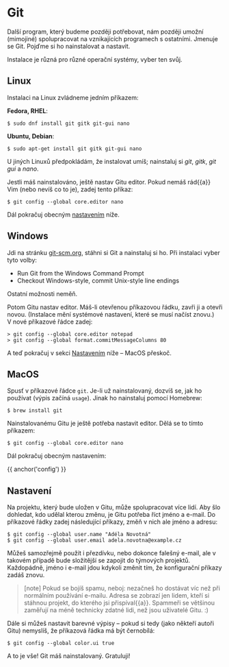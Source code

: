 # Git

Další program, který budeme později potřebovat,
nám později umožní (mimojiné) spolupracovat
na vznikajících programech s ostatními.
Jmenuje se Git.
Pojďme si ho nainstalovat a nastavit.

Instalace je různá pro různé operační systémy, vyber ten svůj.


## Linux

Instalaci na Linux zvládneme jedním příkazem:

**Fedora, RHEL**:

```console
$ sudo dnf install git gitk git-gui nano
```

**Ubuntu, Debian**:

```console
$ sudo apt-get install git gitk git-gui nano
```

U jiných Linuxů předpokládám, že instalovat umíš; nainstaluj si *git*,
*gitk*, *git gui* a *nano*.

Jestli máš nainstalováno, ještě nastav Gitu editor.
Pokud nemáš rád{{a}} Vim (nebo nevíš co to je),
zadej tento příkaz:

```console
$ git config --global core.editor nano
```

Dál pokračuj obecným [nastavením](#config) níže.


## Windows

Jdi na stránku [git-scm.org](https://git-scm.org), stáhni si
Git a nainstaluj si ho.
Při instalaci vyber tyto volby:

* Run Git from the Windows Command Prompt
* Checkout Windows-style, commit Unix-style line endings

Ostatní možnosti neměň.

Potom Gitu nastav editor.
Máš-li otevřenou příkazovou řádku, zavři ji a otevři novou.
(Instalace mění systémové nastavení, které se musí načíst znovu.)
V nové příkazové řádce zadej:

```console
> git config --global core.editor notepad
> git config --global format.commitMessageColumns 80
```

A teď pokračuj v sekci [Nastavením](#config) níže – MacOS přeskoč.


## MacOS

Spusť v příkazové řádce `git`.
Je-li už nainstalovaný, dozvíš se, jak ho používat
(výpis začíná `usage`).
Jinak ho nainstaluj pomocí Homebrew:

```console
$ brew install git
```

Nainstalovanému Gitu je ještě potřeba nastavit editor.
Dělá se to tímto příkazem:

```console
$ git config --global core.editor nano
```

Dál pokračuj obecným nastavením:


{{ anchor('config') }}
## Nastavení

Na projektu, který bude uložen v Gitu, může
spolupracovat více lidí.
Aby šlo dohledat, kdo udělal kterou změnu, je Gitu
potřeba říct jméno a e-mail.
Do příkazové řádky zadej následující příkazy, změň v nich ale
jméno a adresu:

```console
$ git config --global user.name "Adéla Novotná"
$ git config --global user.email adela.novotna@example.cz
```

Můžeš samozřejmě použít i přezdívku, nebo dokonce
falešný e-mail, ale v takovém případě bude složitější se
zapojit do týmových projektů.
Každopádně, jméno i e-mail jdou kdykoli změnit
tím, že konfigurační příkazy zadáš znovu.

> [note]
> Pokud se bojíš spamu, neboj: nezačneš ho dostávat víc
> než při normálním používání e-mailu.
> Adresa se zobrazí jen lidem, kteří si stáhnou projekt,
> do kterého jsi přispíval{{a}}.
> Spammeři se většinou zaměřují na méně technicky zdatné
> lidi, než jsou uživatelé Gitu. :)

Dále si můžeš nastavit barevné výpisy – pokud si tedy
(jako někteří autoři Gitu) nemyslíš, že příkazová
řádka má být černobílá:

```console
$ git config --global color.ui true
```

A to je vše! Git máš nainstalovaný. Gratuluji!
